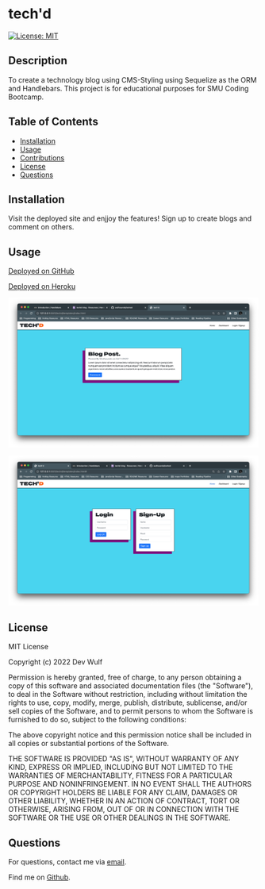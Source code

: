 # tech'd

[![License: MIT](https://img.shields.io/badge/License-MIT-yellow.svg)](https://opensource.org/licenses/MIT)

## Description

To create a technology blog using CMS-Styling using Sequelize as the ORM and Handlebars. This project is for educational purposes for SMU Coding Bootcamp.

## Table of Contents

-   [Installation](#installation)
-   [Usage](#usage)
-   [Contributions](#contributions)
-   [License](#license)
-   [Questions](#questions)

## Installation 

Visit the deployed site and enjjoy the features! Sign up to create blogs and comment on others.

## Usage
[Deployed on GitHub](https://github.com/wulfsounds/teched)

[Deployed on Heroku](https://techd-blog.herokuapp.com/)

![homepage](./assets/homepage-screenshot.png)

![login](./assets/login-screenshot.png)

## License

MIT License

Copyright (c) 2022 Dev Wulf

Permission is hereby granted, free of charge, to any person obtaining a copy
of this software and associated documentation files (the "Software"), to deal
in the Software without restriction, including without limitation the rights
to use, copy, modify, merge, publish, distribute, sublicense, and/or sell
copies of the Software, and to permit persons to whom the Software is
furnished to do so, subject to the following conditions:

The above copyright notice and this permission notice shall be included in all
copies or substantial portions of the Software.

THE SOFTWARE IS PROVIDED "AS IS", WITHOUT WARRANTY OF ANY KIND, EXPRESS OR
IMPLIED, INCLUDING BUT NOT LIMITED TO THE WARRANTIES OF MERCHANTABILITY,
FITNESS FOR A PARTICULAR PURPOSE AND NONINFRINGEMENT. IN NO EVENT SHALL THE
AUTHORS OR COPYRIGHT HOLDERS BE LIABLE FOR ANY CLAIM, DAMAGES OR OTHER
LIABILITY, WHETHER IN AN ACTION OF CONTRACT, TORT OR OTHERWISE, ARISING FROM,
OUT OF OR IN CONNECTION WITH THE SOFTWARE OR THE USE OR OTHER DEALINGS IN THE
SOFTWARE.


## Questions

For questions, contact me via <a href="mailto: devinlwulf@gmail.com">email</a>.

Find me on <a href="https://github.com/wulfsounds">Github</a>.
